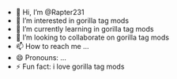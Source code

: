 - 👋 Hi, I’m @Rapter231
- 👀 I’m interested in gorilla tag mods
- 🌱 I’m currently learning in gorilla tag mods
- 💞️ I’m looking to collaborate on gorilla tag mods
- 📫 How to reach me ...
- 😄 Pronouns: ...
- ⚡ Fun fact: i love gorilla tag mods

<!---
Rapter231/Rapter231 is a ✨ special ✨ repository because its `README.md` (this file) appears on your GitHub profile.
You can click the Preview link to take a look at your changes.
--->
